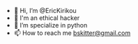 - 👋 Hi, I’m @EricKirikou
- 👀 I'm an ethical hacker
- 🌱 I’m specialize in python
- 📫 How to reach me bskitter@gmail.com

<!---
EricKirikou/EricKirikou is a ✨ special ✨ repository because its `README.md` (this file) appears on your GitHub profile.
You can click the Preview link to take a look at your changes.
--->

